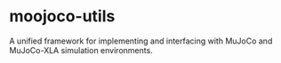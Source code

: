 # moojoco-utils
A unified framework for implementing and interfacing with MuJoCo and MuJoCo-XLA simulation environments.
